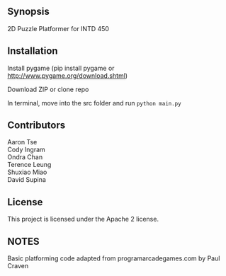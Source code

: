 ## Synopsis

2D Puzzle Platformer for INTD 450

## Installation

Install pygame (pip install pygame or http://www.pygame.org/download.shtml)

Download ZIP or clone repo

In terminal, move into the src folder and run `python main.py`


## Contributors

Aaron Tse<br/>
Cody Ingram<br/>
Ondra Chan<br/>
Terence Leung<br/>
Shuxiao Miao<br/>
David Supina<br/>

## License

This project is licensed under the Apache 2 license.

## NOTES
Basic platforming code adapted from programarcadegames.com by Paul Craven
